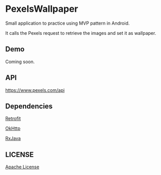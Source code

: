 # PexelsWallpaper

Small application to practice using MVP pattern in Android.

It calls the Pexels request to retrieve the images and set it as wallpaper.

## Demo

Coming soon.

## API

https://www.pexels.com/api

## Dependencies

[Retrofit](https://square.github.io/retrofit/)

[OkHttp](https://square.github.io/okhttp/)

[RxJava](https://github.com/ReactiveX/RxJava)

## LICENSE

[Apache License](https://github.com/WenhaoWu/BingWallpaper/blob/master/LICENSE)
